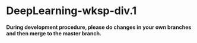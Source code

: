 # DeepLearning-wksp-div.1

**During development procedure, please do changes in your own branches and then merge to the master branch.**